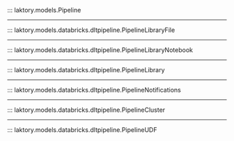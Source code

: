 ::: laktory.models.Pipeline

---

::: laktory.models.databricks.dltpipeline.PipelineLibraryFile

---

::: laktory.models.databricks.dltpipeline.PipelineLibraryNotebook

---

::: laktory.models.databricks.dltpipeline.PipelineLibrary

---

::: laktory.models.databricks.dltpipeline.PipelineNotifications

---

::: laktory.models.databricks.dltpipeline.PipelineCluster

---

::: laktory.models.databricks.dltpipeline.PipelineUDF

